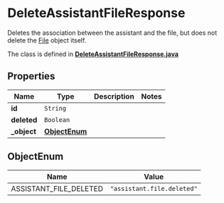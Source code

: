 

# DeleteAssistantFileResponse

Deletes the association between the assistant and the file, but does not delete the [File](/docs/api-reference/files) object itself.

The class is defined in **[DeleteAssistantFileResponse.java](../../src/main/java/org/openapitools/model/DeleteAssistantFileResponse.java)**

## Properties

Name | Type | Description | Notes
------------ | ------------- | ------------- | -------------
**id** | `String` |  | 
**deleted** | `Boolean` |  | 
**_object** | [**ObjectEnum**](#ObjectEnum) |  | 



## ObjectEnum

Name | Value
---- | -----
ASSISTANT_FILE_DELETED | `"assistant.file.deleted"`


